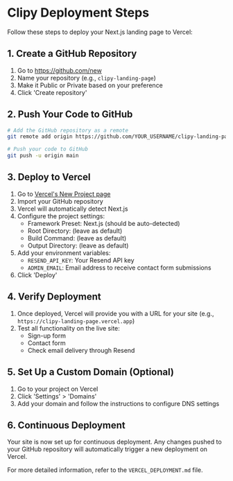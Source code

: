 # Clipy Deployment Steps

Follow these steps to deploy your Next.js landing page to Vercel:

## 1. Create a GitHub Repository

1. Go to https://github.com/new
2. Name your repository (e.g., `clipy-landing-page`)
3. Make it Public or Private based on your preference
4. Click 'Create repository'

## 2. Push Your Code to GitHub

```bash
# Add the GitHub repository as a remote
git remote add origin https://github.com/YOUR_USERNAME/clipy-landing-page.git

# Push your code to GitHub
git push -u origin main
```

## 3. Deploy to Vercel

1. Go to [Vercel's New Project page](https://vercel.com/new)
2. Import your GitHub repository
3. Vercel will automatically detect Next.js
4. Configure the project settings:
   - Framework Preset: Next.js (should be auto-detected)
   - Root Directory: (leave as default)
   - Build Command: (leave as default)
   - Output Directory: (leave as default)
5. Add your environment variables:
   - `RESEND_API_KEY`: Your Resend API key
   - `ADMIN_EMAIL`: Email address to receive contact form submissions
6. Click 'Deploy'

## 4. Verify Deployment

1. Once deployed, Vercel will provide you with a URL for your site (e.g., `https://clipy-landing-page.vercel.app`)
2. Test all functionality on the live site:
   - Sign-up form
   - Contact form
   - Check email delivery through Resend

## 5. Set Up a Custom Domain (Optional)

1. Go to your project on Vercel
2. Click 'Settings' > 'Domains'
3. Add your domain and follow the instructions to configure DNS settings

## 6. Continuous Deployment

Your site is now set up for continuous deployment. Any changes pushed to your GitHub repository will automatically trigger a new deployment on Vercel.

For more detailed information, refer to the `VERCEL_DEPLOYMENT.md` file. 
